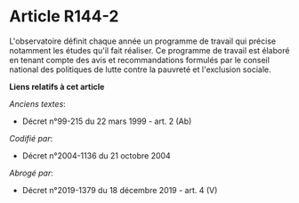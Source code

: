 # Article R144-2

L'observatoire définit chaque année un programme de travail qui précise notamment les études qu'il fait réaliser. Ce
programme de travail est élaboré en tenant compte des avis et recommandations formulés par le conseil national des politiques
de lutte contre la pauvreté et l'exclusion sociale.

**Liens relatifs à cet article**

_Anciens textes_:

  - Décret n°99-215 du 22 mars 1999 - art. 2 (Ab)

_Codifié par_:

  - Décret n°2004-1136 du 21 octobre 2004

_Abrogé par_:

  - Décret n°2019-1379 du 18 décembre 2019 - art. 4 (V)
